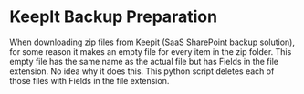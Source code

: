 # KeepIt Backup Preparation
When downloading zip files from Keepit (SaaS SharePoint backup solution), for some reason it makes an empty file for every item in the zip folder. This empty file has the same name as the actual file but has Fields in the file extension. No idea why it does this. This python script deletes each of those files with Fields in the file extension.
